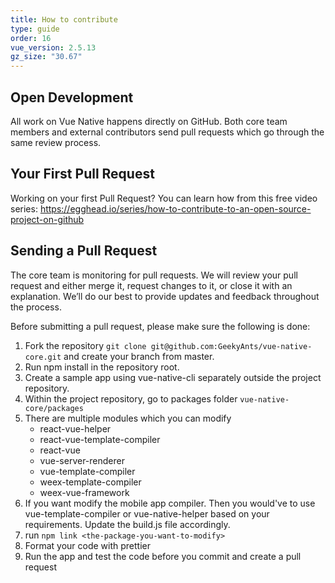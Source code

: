 ```yaml
---
title: How to contribute
type: guide
order: 16
vue_version: 2.5.13
gz_size: "30.67"
---
```


## Open Development

All work on Vue Native happens directly on GitHub. Both core team members and external contributors send pull requests which go through the same review process.

## Your First Pull Request

Working on your first Pull Request? You can learn how from this free video series:
https://egghead.io/series/how-to-contribute-to-an-open-source-project-on-github

## Sending a Pull Request

The core team is monitoring for pull requests. We will review your pull request and either merge it, request changes to it, or close it with an explanation. We’ll do our best to provide updates and feedback throughout the process.

Before submitting a pull request, please make sure the following is done:

1.  Fork the repository `git clone git@github.com:GeekyAnts/vue-native-core.git` and create your branch from master.
2.  Run npm install in the repository root.
3.  Create a sample app using vue-native-cli separately outside the project repository.
4.  Within the project repository, go to packages folder `vue-native-core/packages`
5.  There are multiple modules which you can modify
    - react-vue-helper
    - react-vue-template-compiler
    - react-vue
    - vue-server-renderer
    - vue-template-compiler
    - weex-template-compiler
    - weex-vue-framework
6.  If you want modify the mobile app compiler. Then you would've to use vue-template-compiler or vue-native-helper based on your requirements. Update the build.js file accordingly.
7.  run `npm link <the-package-you-want-to-modify>`
8.  Format your code with prettier
9.  Run the app and test the code before you commit and create a pull request
